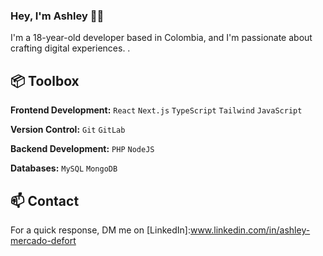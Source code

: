 ### Hey, I'm Ashley 👋🏽  

I'm a 18-year-old developer based in Colombia, and I'm passionate about crafting digital experiences. .

## 📦 Toolbox

**Frontend Development:** `React` `Next.js` `TypeScript` `Tailwind` `JavaScript`
 
**Version Control:** `Git` `GitLab` 

**Backend Development:** `PHP` `NodeJS` 

**Databases:** `MySQL` `MongoDB` 

## 📫 Contact

 For a quick response, DM me on [LinkedIn]:www.linkedin.com/in/ashley-mercado-defort 
